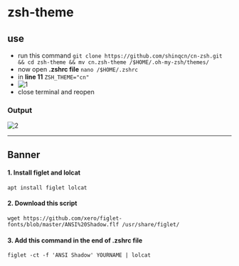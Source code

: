 # zsh-theme

## use
- run this command ```git clone https://github.com/shinqcn/cn-zsh.git && cd zsh-theme && mv cn.zsh-theme /$HOME/.oh-my-zsh/themes/```
- now open **.zshrc file** ```nano /$HOME/.zshrc```
- in **line 11** ```ZSH_THEME="cn"```
- ![1](https://user-images.githubusercontent.com/82374446/153742810-b862b759-cd41-4ca6-a3e0-6400b5889211.png)
- close terminal and reopen

### Output
![2](https://user-images.githubusercontent.com/82374446/153742818-8b49dfad-6805-4ac1-8eb8-d953b239d8c9.png)

---------------

## Banner

 #### 1. Install figlet and lolcat
 ```apt install figlet lolcat```
 
 #### 2. Download this script
 ```wget https://github.com/xero/figlet-fonts/blob/master/ANSI%20Shadow.flf /usr/share/figlet/```
 
 #### 3. Add this command in the end of .zshrc file
 ```figlet -ct -f 'ANSI Shadow' YOURNAME | lolcat```
